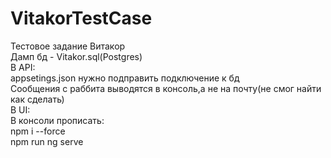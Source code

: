 # VitakorTestCase
Тестовое задание Витакор<br />
Дамп бд - Vitakor.sql(Postgres)<br />
В API:<br />
appsetings.json нужно подправить подключение к бд<br />
Сообщения с раббита выводятся в консоль,а не на почту(не смог найти как сделать) <br />
В UI:<br />
В консоли прописать: <br />
npm i --force<br />
npm run ng serve
